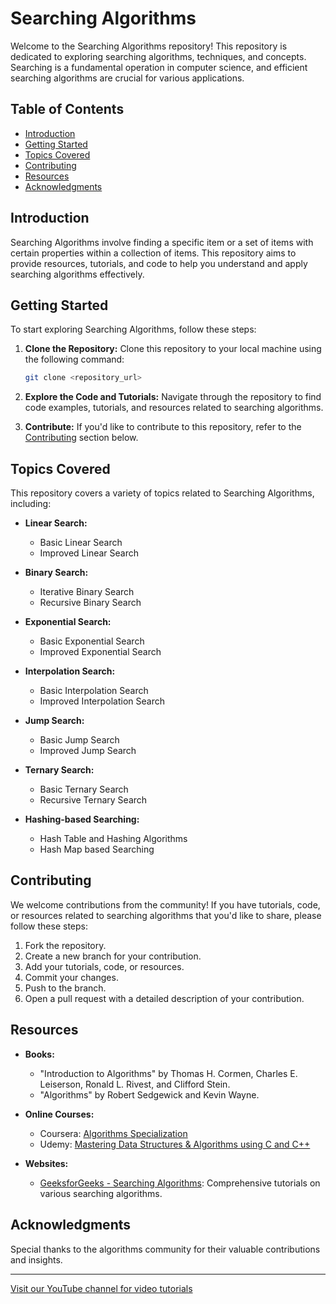 # Searching Algorithms

Welcome to the Searching Algorithms repository! This repository is dedicated to exploring searching algorithms, techniques, and concepts. Searching is a fundamental operation in computer science, and efficient searching algorithms are crucial for various applications.

## Table of Contents

- [Introduction](#introduction)
- [Getting Started](#getting-started)
- [Topics Covered](#topics-covered)
- [Contributing](#contributing)
- [Resources](#resources)
- [Acknowledgments](#acknowledgments)

## Introduction

Searching Algorithms involve finding a specific item or a set of items with certain properties within a collection of items. This repository aims to provide resources, tutorials, and code to help you understand and apply searching algorithms effectively.

## Getting Started

To start exploring Searching Algorithms, follow these steps:

1. **Clone the Repository:** Clone this repository to your local machine using the following command:
   ```bash
   git clone <repository_url>
   ```

2. **Explore the Code and Tutorials:** Navigate through the repository to find code examples, tutorials, and resources related to searching algorithms.

3. **Contribute:** If you'd like to contribute to this repository, refer to the [Contributing](#contributing) section below.

## Topics Covered

This repository covers a variety of topics related to Searching Algorithms, including:

- **Linear Search:**
  - Basic Linear Search
  - Improved Linear Search

- **Binary Search:**
  - Iterative Binary Search
  - Recursive Binary Search

- **Exponential Search:**
  - Basic Exponential Search
  - Improved Exponential Search

- **Interpolation Search:**
  - Basic Interpolation Search
  - Improved Interpolation Search

- **Jump Search:**
  - Basic Jump Search
  - Improved Jump Search

- **Ternary Search:**
  - Basic Ternary Search
  - Recursive Ternary Search

- **Hashing-based Searching:**
  - Hash Table and Hashing Algorithms
  - Hash Map based Searching

## Contributing

We welcome contributions from the community! If you have tutorials, code, or resources related to searching algorithms that you'd like to share, please follow these steps:

1. Fork the repository.
2. Create a new branch for your contribution.
3. Add your tutorials, code, or resources.
4. Commit your changes.
5. Push to the branch.
6. Open a pull request with a detailed description of your contribution.

## Resources

- **Books:**
  - "Introduction to Algorithms" by Thomas H. Cormen, Charles E. Leiserson, Ronald L. Rivest, and Clifford Stein.
  - "Algorithms" by Robert Sedgewick and Kevin Wayne.

- **Online Courses:**
  - Coursera: [Algorithms Specialization](https://www.coursera.org/specializations/algorithms)
  - Udemy: [Mastering Data Structures & Algorithms using C and C++](https://www.udemy.com/course/datastructurescncpp/)

- **Websites:**
  - [GeeksforGeeks - Searching Algorithms](https://www.geeksforgeeks.org/searching-algorithms/): Comprehensive tutorials on various searching algorithms.

## Acknowledgments

Special thanks to the algorithms community for their valuable contributions and insights.

---

[Visit our YouTube channel for video tutorials](https://www.youtube.com/@CodeCraft-ll5nz/featured)
